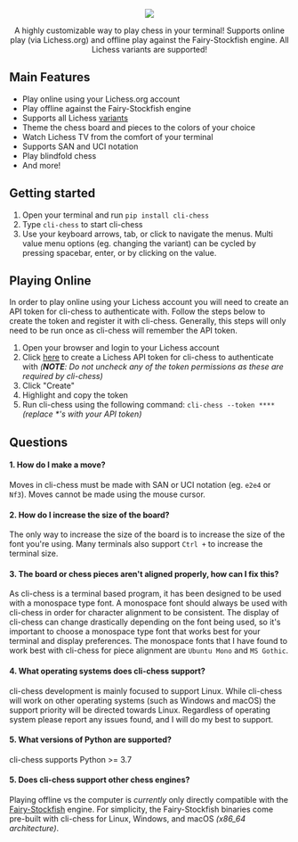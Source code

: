 <p align="center">
  <a href="#"><img src="https://user-images.githubusercontent.com/3620552/214357735-53c2174c-5ada-45a2-97cb-6a25b5ca9c0c.png"/></a>
</p>

<p align="center">
A highly customizable way to play chess in your terminal! Supports online play (via Lichess.org) and
offline play against the Fairy-Stockfish engine. All Lichess variants are supported!
</p>

## Main Features
- Play online using your Lichess.org account
- Play offline against the Fairy-Stockfish engine
- Supports all Lichess [variants](https://lichess.org/variant)
- Theme the chess board and pieces to the colors of your choice
- Watch Lichess TV from the comfort of your terminal
- Supports SAN and UCI notation
- Play blindfold chess
- And more!

## Getting started
1. Open your terminal and run `pip install cli-chess`
2. Type `cli-chess` to start cli-chess
3. Use your keyboard arrows, tab, or click to navigate the menus. Multi value menu options
   (eg. changing the variant) can be cycled by pressing spacebar, enter, or by clicking
   on the value.

## Playing Online
In order to play online using your Lichess account you will need to create an API token for cli-chess to
authenticate with. Follow the steps below to create the token and register it with cli-chess. Generally, this
steps will only need to be run once as cli-chess will remember the API token.

1. Open your browser and login to your Lichess account
2. Click [here](https://lichess.org/account/oauth/token/create?scopes[]=board:play&scopes[]=challenge:read&scopes[]=challenge:write&description=cli-chess+token)
    to create a Lichess API token for cli-chess to authenticate with _(**NOTE**: Do not uncheck any of the
    token permissions as these are required by cli-chess)_
3. Click "Create"
4. Highlight and copy the token
5. Run cli-chess using the following command: `cli-chess --token ****` _(replace *'s with your API token)_

## Questions
#### 1. How do I make a move?
Moves in cli-chess must be made with SAN or UCI notation (eg. `e2e4` or `Nf3`).
Moves cannot be made using the mouse cursor.

#### 2. How do I increase the size of the board?
The only way to increase the size of the board is to increase the size of the
font you're using. Many terminals also support `Ctrl +` to increase the terminal size.

#### 3. The board or chess pieces aren't aligned properly, how can I fix this?
As cli-chess is a terminal based program, it has been designed to be used
with a monospace type font. A monospace font should always be used with cli-chess
in order for character alignment to be consistent. The display of cli-chess can change
drastically depending on the font being used, so it's important to choose a monospace
type font that works best for your terminal and display preferences. The monospace fonts
that I have found to work best with cli-chess for piece alignment are `Ubuntu Mono` and `MS Gothic`.

#### 4. What operating systems does cli-chess support?
cli-chess development is mainly focused to support Linux. While cli-chess will work on
other operating systems (such as Windows and macOS) the support priority will
be directed towards Linux. Regardless of operating system please report any issues
found, and I will do my best to support.

#### 5. What versions of Python are supported?
cli-chess supports Python >= 3.7

#### 5. Does cli-chess support other chess engines?
Playing offline vs the computer is _currently_ only directly compatible with the [Fairy-Stockfish](<https://fairy-stockfish.github.io/>) engine.
For simplicity, the Fairy-Stockfish binaries come pre-built with cli-chess for Linux, Windows, and macOS _(x86_64 architecture)_.
